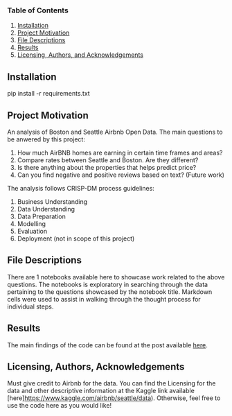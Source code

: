 ### Table of Contents

1. [Installation](#installation)
2. [Project Motivation](#motivation)
3. [File Descriptions](#files)
4. [Results](#results)
5. [Licensing, Authors, and Acknowledgements](#licensing)

## Installation <a name="installation"></a>

pip install -r requirements.txt

## Project Motivation<a name="motivation"></a>

An analysis of Boston and Seattle Airbnb Open Data. The main questions to be anwered by this project:

1. How much AirBNB homes are earning in certain time frames and areas?
2. Compare rates between Seattle and Boston. Are they different?
3. Is there anything about the properties that helps predict price?
4. Can you find negative and positive reviews based on text? (Future work)


The analysis follows CRISP-DM process guidelines:

1. Business Understanding
2. Data Understanding
3. Data Preparation
4. Modelling
5. Evaluation
6. Deployment (not in scope of this project)

## File Descriptions <a name="files"></a>

There are 1 notebooks available here to showcase work related to the above questions.  The notebooks is exploratory in searching through the data pertaining to the questions showcased by the notebook title.  Markdown cells were used to assist in walking through the thought process for individual steps.  

## Results<a name="results"></a>

The main findings of the code can be found at the post available [here](https://medium.com/@flavio.fukabori/-1d40b2a02b9d).

## Licensing, Authors, Acknowledgements<a name="licensing"></a>

Must give credit to Airbnb for the data.  You can find the Licensing for the data and other descriptive information at the Kaggle link available [here]https://www.kaggle.com/airbnb/seattle/data).  Otherwise, feel free to use the code here as you would like! 